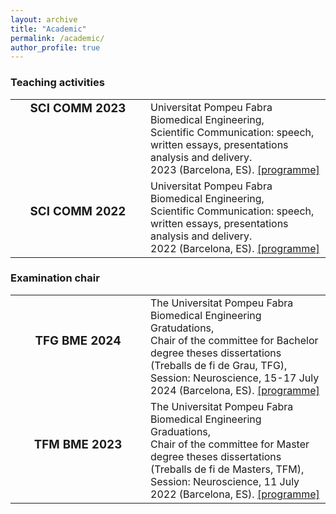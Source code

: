 ```yaml
---
layout: archive
title: "Academic"
permalink: /academic/
author_profile: true
--- 
```


<h3>Teaching activities</h3>
<table style="border:none !important;">
<tr style="border:none !important; vertical-align:top !important; text-align: top !important">
 <td style="border:none !important; text-align:center !important; width:200px"><h3 style="margin-top:0 !important">SCI COMM 2023</h3></td>
 <td style="border:none !important;">Universitat Pompeu Fabra Biomedical Engineering, <br/>Scientific Communication: speech, written essays, presentations analysis and delivery. <br/>2023 (Barcelona, ES). <a href="/abstracts/Programme-UPF-BME-2024.pdf" type="application/pdf" target="_blank">[programme]</a>
 </td>
</tr>
 <tr style="border:none !important;">
 <td style="border:none !important; text-align:center !important; width:200px"><h3 style="margin-top:0 !important">SCI COMM 2022</h3></td>
 <td style="border:none !important;">Universitat Pompeu Fabra Biomedical Engineering, <br/>Scientific Communication: speech, written essays, presentations analysis and delivery. <br/>2022 (Barcelona, ES). <a href="/abstracts/Programme-UPF-BME-2024.pdf" type="application/pdf" target="_blank">[programme]</a>
 </td>
</tr>
</table>

<h3>Examination chair</h3>
<table style="border:none !important;">
<tr style="border:none !important;">
 <td style="border:none !important; text-align:center !important; width:200px"><h3 style="margin-top:0 !important">TFG BME 2024</h3></td>
 <td style="border:none !important;">The Universitat Pompeu Fabra Biomedical Engineering Gratudations, <br/>Chair of the committee for Bachelor degree theses dissertations  (Treballs de fi de Grau, TFG), <br/>Session: Neuroscience, 15-17 July 2024 (Barcelona, ES). <a href="/abstracts/Programme-UPF-BME-2024.pdf" type="application/pdf" target="_blank">[programme]</a>
 </td>
</tr>
 <tr style="border:none !important;">
 <td style="border:none !important; text-align:center !important; width:200px"><h3 style="margin-top:0 !important">TFM BME 2023</h3></td>
 <td style="border:none !important;">The Universitat Pompeu Fabra Biomedical Engineering Graduations, <br/>Chair of the committee for Master degree theses dissertations (Treballs de fi de Masters, TFM), <br/>Session: Neuroscience, 11 July 2022 (Barcelona, ES). <a href="/abstracts/Programme-UPF-BME-2024.pdf" type="application/pdf" target="_blank">[programme]</a>
 </td>
</tr>
</table>
